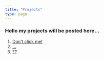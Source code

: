 ```yaml
---
title: "Projects"
type: page
---
```



### Hello my projects will be posted here...

1. [Don't click me!]("https://github.com/torvalds/linux/blob/master/ipc/syscall.c")
2. [...]()
3. [??]()
